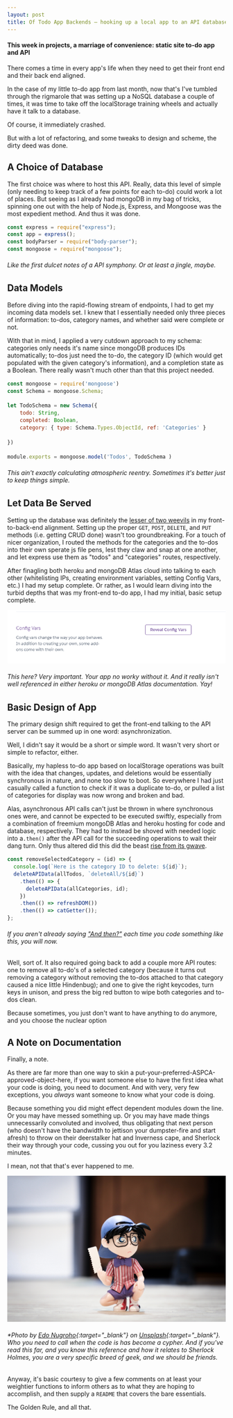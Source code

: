 ```yaml
---
layout: post
title: Of Todo App Backends — hooking up a local app to an API database
---
```

#### This week in projects, a marriage of convenience: static site to-do app and API


There comes a time in every app's life when they need to get their front end and their back end aligned. 

In the case of my little to-do app from last month, now that's I've tumbled through the rigmarole that was setting up a NoSQL database a couple of times, it was time to take off the localStorage training wheels and actually have it talk to a database. 

Of course, it immediately crashed.

But with a lot of refactoring, and some tweaks to design and scheme, the dirty deed was done.

## A Choice of Database

The first choice was where to host this API. Really, data this level of simple (only needing to keep track of a few points for each to-do) could work a lot of places. But seeing as I already had mongoDB in my bag of tricks, spinning one out with the help of Node.js, Express, and Mongoose was the most expedient method. And thus it was done.

```javascript
const express = require("express");
const app = express();
const bodyParser = require("body-parser");
const mongoose = require("mongoose");
```
###### Like the first dulcet notes of a API symphony. Or at least a jingle, maybe.

## Data Models

Before diving into the rapid-flowing stream of endpoints, I had to get my incoming data models set. I knew that I  essentially needed only three pieces of information: to-dos, category names, and whether said were complete or not.

With that in mind, I applied a very cutdown approach to my schema: categories only needs it's name since mongoDB produces IDs automatically; to-dos just need the to-do, the category ID (which would get populated with the given category's information), and a completion state as a Boolean. There really wasn't much other than that this project needed. 

```javascript
const mongoose = require('mongoose')
const Schema = mongoose.Schema;

let TodoSchema = new Schema({
    todo: String,
    completed: Boolean,
    category: { type: Schema.Types.ObjectId, ref: 'Categories' }
    
})

module.exports = mongoose.model('Todos', TodoSchema )
```
###### This ain't exactly calculating atmospheric reentry. Sometimes it's better just to keep things simple. 

## Let Data Be Served

Setting up the database was definitely the [lesser of two weevils](https://www.youtube.com/watch?v=Y-aPp7Kiiyg) in my front-to-back-end alignment. Setting up the proper `GET`, `POST`, `DELETE`, and `PUT` methods (i.e. getting CRUD done) wasn't too groundbreaking. For a touch of nicer organization, I routed the methods for the categories and the to-dos into their own sperate js file pens, lest they claw and snap at one another, and let express use them as "todos" and "categories" routes, respectively. 

After finagling both heroku and mongoDB Atlas cloud into talking to each other (whitelisting IPs, creating environment variables, setting Config Vars, etc.) I had my setup complete. Or rather, as I would learn diving into the turbid depths that was my front-end to-do app, I had my initial, basic setup complete.

![Config Vars](/images/configvars.png)
###### This here? Very important. Your app no worky without it. And it really isn't well referenced in either heroku or mongoDB Atlas documentation. Yay!

## Basic Design of App

The primary design shift required to get the front-end talking to the API server can be summed up in one word: asynchronization.

Well, I didn't say it would be a short or simple word. It wasn't very short or simple to refactor, either.

Basically, my hapless to-do app based on localStorage operations was built with the idea that changes, updates, and deletions would be essentially synchronous in nature, and none too slow to boot. So everywhere I had just casually called a function to check if it was a duplicate to-do, or pulled a list of categories for display was now wrong and broken and bad.

Alas, asynchronous API calls can't just be thrown in where synchronous ones were, and cannot be expected to be executed swiftly, especially from a combination of freemium mongoDB Atlas and heroku hosting for code and database, respectively. They had to instead be shoved with needed logic into a`.then()` after the API call for the succeeding operations to wait their dang turn. Only thus altered did this did the beast [rise from its gwave](https://www.youtube.com/watch?v=EOQcnliEjXM).

```javascript
const removeSelectedCategory = (id) => {
  console.log(`Here is the category ID to delete: ${id}`);
  deleteAPIData(allTodos, `deleteAll/${id}`)
    .then(() => {
      deleteAPIData(allCategories, id);
    })
    .then(() => refreshDOM())
    .then(() => catGetter());
};
```
###### If you aren't already saying ["And then?"](https://www.youtube.com/watch?v=CkdyU_eUm1U) each time you code something like this, you will now.

Well, sort of. It also required going back to add a couple more API routes: one to remove all to-do's of a selected category (because it turns out removing a category without removing the to-dos attached to that category caused a nice little Hindenbug); and one to give the right keycodes, turn keys in unison, and press the big red button to wipe both categories and to-dos clean.

Because sometimes, you just don't want to have anything to do anymore, and you choose the nuclear option


## A Note on Documentation

Finally, a note.

As there are far more than one way to skin a put-your-preferred-ASPCA-approved-object-here, if you want someone else to have the first idea what your code is doing, you need to document. And with very, very few exceptions, you *always* want someone to know what your code is doing. 

Because something you did might effect dependent modules down the line. Or you may have messed something up. Or you may have made things unnecessarily convoluted and involved, thus obligating that next person (who doesn't have the bandwidth to jettison your dumpster-fire and start afresh) to throw on their deerstalker hat and Inverness cape, and Sherlock their way through your code, cussing you out for you laziness every 3.2 minutes.

I mean, not that that's ever happened to me.

![Conan figure](/images/conan.jpg)

###### *Photo by [Edo Nugroho](https://unsplash.com/@edonugroho){:target="_blank"} on [Unsplash](https://unsplash.com/photos/y890Y_WuItw){:target="_blank"}. Who you need to call when the code is has become a cypher. And if you've read this far, and you know this reference and how it relates to Sherlock Holmes, you are a very specific breed of geek, and we should be friends.

Anyway, it's basic courtesy to give a few comments on at least your weightier functions to inform others as to what they are hoping to accomplish, and then supply a `README` that covers the bare essentials. 

The Golden Rule, and all that.